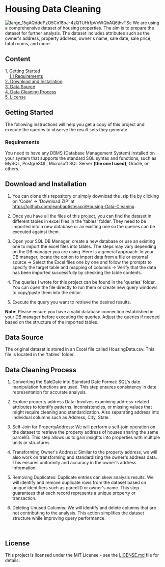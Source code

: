# Housing Data Cleaning
![large_15gAQdddPzO5Cn18bJ-4zQTUHrfpVxWQbAQ6jhvTSc](https://github.com/jeanbaptistejacq/Housing-Data-Cleaning/assets/80902643/50105cf1-76f8-4e23-bf69-244d25cae4d0)
We are using a comprehensive dataset of housing properties. The aim is to prepare the dataset for further analysis. The dataset includes attributes such as the owner's address, property address, owner's name, sale date, sale price, total rooms, and more.

## Content

[1. Getting Started](#getting-started)  
&emsp;[1.1 Requirements](#requirements)  
[2. Download and Installation](#download-and-installation)  
[3. Data Source](#data-source)  
[4. Data Cleaning Process](#data-cleaning-process)  
[5. License](#license)  

## Getting Started

The following instructions will help you get a copy of this project and execute the queries to observe the result sets they generate.

### Requirements

You need to have any DBMS (Database Management System) installed on your system that supports the standard SQL syntax and functions, such as MySQL, PostgreSQL, Microsoft SQL Server **(the one I used)**, Oracle, or others.

## Download and Installation

1. You can clone this repository or simply download the .zip file by clicking on 'Code' -> 'Download ZIP' at <https://github.com/jeanbaptistejacq/Housing-Data-Cleaning>.

2. Once you have all the files of this project, you can find the dataset in different tables in excel files in the 'tables' folder. They need to be imported into a new database or an existing one so the queries can be executed against them.

3. Open your SQL DB Manager, create a new database or use an existing one to import the excel files into tables. The steps may vary depending on the DB manager you are using. Here is a general approach: In your DB manager, locate the option to import data from a file or external source ->
Select the Excel files one by one and follow the prompts to specify the target table and mapping of columns ->
Verify that the data has been imported successfully by checking the table contents.

4. The queries I wrote for this project can be found in the 'queries' folder. You can open the file directly to run them or create new query windows to copy/paste them into the editor.  

5. Execute the query you want to retrieve the desired results.  

**Note:** Please ensure you have a valid database connection established in your DB manager before executing the queries. Adjust the queries if needed based on the structure of the imported tables.

## Data Source

The original dataset is stored in an Excel file called HousingData.csv. This file is located in the 'tables' folder.

## Data Cleaning Process

1. Converting the SaleDate into Standard Date Format: SQL's date manipulation functions are used. This step ensures consistency in date representation for accurate analysis.

2. Explore property address Data: Involves examining address-related attributes to identify patterns, inconsistencies, or missing values that might require cleaning and standardization. Also separating address into individual columns such as Address, City, State.

3. Self-Join for PropertyAddress: We will perform a self-join operation on the dataset to retrieve the property address of houses sharing the same parcelID. This step allows us to gain insights into properties with multiple units or structures.

4. Transforming Owner's Address: Similar to the property address, we will also work on transforming and standardizing the owner's address data. This ensures uniformity and accuracy in the owner's address information.

6. Removing Duplicates: Duplicate entries can skew analysis results. We will identify and remove duplicate rows from the dataset based on unique identifiers such as parcelID or owner's name. This step guarantees that each record represents a unique property or transaction.

7. Deleting Unused Columns: We will identify and delete columns that are not contributing to the analysis. This action simplifies the dataset structure while improving query performance.

</br>

## License

This project is licensed under the MIT License - see the [LICENSE.md](LICENSE) file for details.
